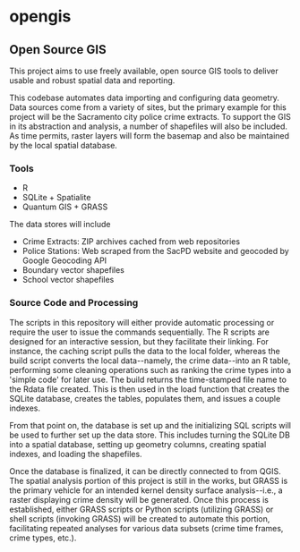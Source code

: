 # opengis


## Open Source GIS

This project aims to use freely available, open source GIS tools to deliver usable and robust spatial data and reporting.

This codebase automates data importing and configuring data geometry. Data sources come from a variety of sites, but the primary example for this project will be the Sacramento city police crime extracts. To support the GIS in its abstraction and analysis, a number of shapefiles will also be included. As time permits, raster layers will form the basemap and also be maintained by the local spatial database.


### Tools

+ R
+ SQLite + Spatialite
+ Quantum GIS + GRASS

The data stores will include

+ Crime Extracts: ZIP archives cached from web repositories
+ Police Stations: Web scraped from the SacPD website and geocoded by Google Geocoding API
+ Boundary vector shapefiles
+ School vector shapefiles


### Source Code and Processing

The scripts in this repository will either provide automatic processing or require the user to issue the commands sequentially. The R scripts are designed for an interactive session, but they facilitate their linking. For instance, the caching script pulls the data to the local folder, whereas the build script converts the local data--namely, the crime data--into an R table, performing some cleaning operations such as ranking the crime types into a 'simple code' for later use. The build returns the time-stamped file name to the Rdata file created. This is then used in the load function that creates the SQLite database, creates the tables, populates them, and issues a couple indexes. 

From that point on, the database is set up and the initializing SQL scripts will be used to further set up the data store. This includes turning the SQLite DB into a spatial database, setting up geometry columns, creating spatial indexes, and loading the shapefiles.

Once the database is finalized, it can be directly connected to from QGIS. The spatial analysis portion of this project is still in the works, but GRASS is the primary vehicle for an intended kernel density surface analysis--i.e., a raster displaying crime density will be generated. Once this process is established, either GRASS scripts or Python scripts (utilizing GRASS) or shell scripts (invoking GRASS) will be created to automate this portion, facilitating repeated analyses for various data subsets (crime time frames, crime types, etc.).